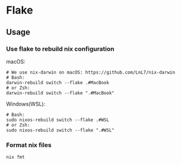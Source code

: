 # Flake

## Usage

### Use flake to rebuild nix configuration

macOS:

```shell
# We use nix-darwin on macOS: https://github.com/LnL7/nix-darwin
# Bash:
darwin-rebuild switch --flake .#MacBook
# or Zsh:
darwin-rebuild switch --flake ".#MacBook"
```

Windows(WSL):

```shell
# Bash:
sudo nixos-rebuild switch --flake .#WSL
# or Zsh:
sudo nixos-rebuild switch --flake ".#WSL"
```

### Format nix files

```shell
nix fmt
```